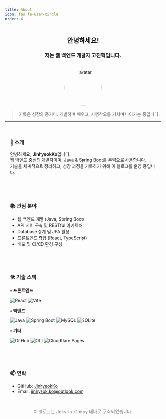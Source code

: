```yaml
---
title: About
icon: fas fa-user-circle
order: 4
---
```


<style>
.about-grid {
  display: flex;
  flex-wrap: wrap;
  gap: 1rem;
}
.about-card {
  flex: 1 1 calc(50% - 1rem);
  background-color: var(--card-bg);
  color: var(--text-color);
  border-radius: 10px;
  padding: 1rem;
  box-shadow: var(--card-shadow);
}
@media (max-width: 768px) {
  .about-card {
    flex-basis: 100%;
  }
}
</style>

<div align="center">

<h2>안녕하세요!</h2>
<h3>저는 웹 백엔드 개발자 <strong>고진혁</strong>입니다.</h3>

<img src="https://avatars.githubusercontent.com/u/160887371?v=4" alt="avatar" width="120" style="border-radius: 50%; margin-top: 1rem;" />

<blockquote style="margin-top: 1rem;">
  <string>기록은 성장의 증거다.</string>
  개발하며 배우고, 시행착오를 거치며 나아가는 중입니다.
</blockquote>
</div>

---

<div class="about-grid">

<div class="about-card">
<h3>👋 소개</h3>
<p>안녕하세요, <strong>JinhyeokKo</strong>입니다.<br>
웹 백엔드 중심의 개발자이며, Java & Spring Boot를 주력으로 사용합니다.<br>
기술을 체계적으로 정리하고, 성장 과정을 기록하기 위해 이 블로그를 운영 중입니다.</p>
</div>

<div class="about-card">
<h3>📚 관심 분야</h3>
<ul>
  <li>웹 백엔드 개발 (Java, Spring Boot)</li>
  <li>API 서버 구축 및 RESTful 아키텍처</li>
  <li>Database 설계 및 JPA 활용</li>
  <li>프론트엔드 협업 (React, TypeScript)</li>
  <li>배포 및 CI/CD 환경 구성</li>
</ul>
</div>

<div class="about-card">
<h3>🛠 기술 스택</h3>

<strong>• 프론트엔드</strong><br>
<p>
  <img src="https://img.shields.io/badge/React-61DAFB?style=flat&logo=react&logoColor=black" alt="React" />
  <img src="https://img.shields.io/badge/Vite-646CFF?style=flat&logo=vite&logoColor=white" alt="Vite" />
</p>

<strong>• 백엔드</strong><br>
<p>
  <img src="https://img.shields.io/badge/Java-007396?style=flat&logo=openjdk&logoColor=white" alt="Java" />
  <img src="https://img.shields.io/badge/SpringBoot-6DB33F?style=flat&logo=springboot&logoColor=white" alt="Spring Boot" />
  <img src="https://img.shields.io/badge/MySQL-4479A1?style=flat&logo=mysql&logoColor=white" alt="MySQL" />
  <img src="https://img.shields.io/badge/SQLite-003B57?style=flat&logo=sqlite&logoColor=white" alt="SQLite" />
</p>

<strong>• 기타</strong><br>
<p>
<img src="https://img.shields.io/badge/GitHub-181717?style=flat&logo=github&logoColor=white" alt="GitHub" />
  <img src="https://img.shields.io/badge/OCI-F80000?style=flat&logo=oracle&logoColor=white" alt="OCI" />
  <img src="https://img.shields.io/badge/Cloudflare_Pages-F38020?style=flat&logo=cloudflare&logoColor=white" alt="Cloudflare Pages" />
</p>
</div>


<div class="about-card">
<h3>📫 연락</h3>
<ul>
  <li>GitHub: <a href="https://github.com/JinhyeokKo">JinhyeokKo</a></li>
  <li>Email: <a href="mailto:jinhyeok.ko@outlook.com">jinhyeok.ko@outlook.com</a></li>
</ul>
</div>

</div>

<p align="center" style="font-size: 0.9rem; color: gray;">
이 블로그는 Jekyll + Chirpy 테마로 구축되었습니다.
</p>
